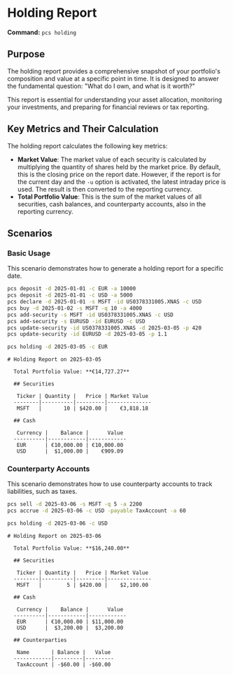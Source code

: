 # Holding Report

**Command:** `pcs holding`

## Purpose

The holding report provides a comprehensive snapshot of your portfolio's composition and value at a specific point in time. It is designed to answer the fundamental question: "What do I own, and what is it worth?"

This report is essential for understanding your asset allocation, monitoring your investments, and preparing for financial reviews or tax reporting.

## Key Metrics and Their Calculation

The holding report calculates the following key metrics:

*   **Market Value**: The market value of each security is calculated by multiplying the quantity of shares held by the market price. By default, this is the closing price on the report date. However, if the report is for the current day and the `-u` option is activated, the latest intraday price is used. The result is then converted to the reporting currency.
*   **Total Portfolio Value**: This is the sum of the market values of all securities, cash balances, and counterparty accounts, also in the reporting currency.

## Scenarios

### Basic Usage

This scenario demonstrates how to generate a holding report for a specific date.

```bash setup
pcs deposit -d 2025-01-01 -c EUR -a 10000
pcs deposit -d 2025-01-01 -c USD -a 5000
pcs declare -d 2025-01-01 -s MSFT -id US0378331005.XNAS -c USD
pcs buy -d 2025-01-02 -s MSFT -q 10 -a 4000
pcs add-security -s MSFT -id US0378331005.XNAS -c USD
pcs add-security -s EURUSD -id EURUSD -c USD
pcs update-security -id US0378331005.XNAS -d 2025-03-05 -p 420
pcs update-security -id EURUSD -d 2025-03-05 -p 1.1
```

```bash run
pcs holding -d 2025-03-05 -c EUR
```

```console check
# Holding Report on 2025-03-05
  
  Total Portfolio Value: **€14,727.27**
  
  ## Securities
  
   Ticker | Quantity |   Price | Market Value 
  --------|----------|---------|--------------
   MSFT   |       10 | $420.00 |    €3,818.18 
  
  ## Cash
  
   Currency |    Balance |      Value 
  ----------|------------|------------
   EUR      | €10,000.00 | €10,000.00 
   USD      |  $1,000.00 |    €909.09        
 ```

### Counterparty Accounts

This scenario demonstrates how to use counterparty accounts to track liabilities, such as taxes.

```bash run
pcs sell -d 2025-03-06 -s MSFT -q 5 -a 2200
pcs accrue -d 2025-03-06 -c USD -payable TaxAccount -a 60 
```

```bash run
pcs holding -d 2025-03-06 -c USD
```

```console check
# Holding Report on 2025-03-06
  
  Total Portfolio Value: **$16,240.00**
  
  ## Securities
  
   Ticker | Quantity |   Price | Market Value 
  --------|----------|---------|--------------
   MSFT   |        5 | $420.00 |    $2,100.00 
  
  ## Cash
  
   Currency |    Balance |      Value 
  ----------|------------|------------
   EUR      | €10,000.00 | $11,000.00 
   USD      |  $3,200.00 |  $3,200.00 
  
  ## Counterparties
  
   Name       | Balance |   Value 
  ------------|---------|---------
   TaxAccount | -$60.00 | -$60.00
```